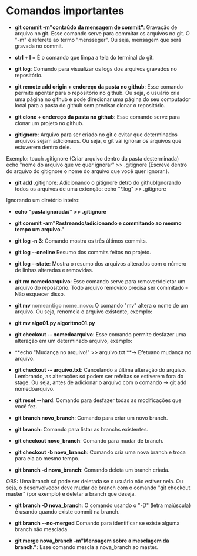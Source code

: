 # Comandos importantes



- **git commit -m"contaúdo da mensagem de commit"**: Gravação de arquivo no git. Esse comando serve para commitar os arquivos no git.
  O "-m" é referete ao termo "mensseger". Ou seja, mensagem que será gravada no commit.

- **ctrl + l** = É o comando que limpa a tela do terminal do git.

- **git log**: Comando para visualizar os logs dos arquivos gravados no repositório. 

- **git remote add origin + endereço da pasta no github**: Esse comando permite apontar para o repositório no github.
  Ou seja, o usuário cria uma página no github e pode direcionar uma página do seu computador local para a pasta do github sem
  precisar clonar o repositório.

- **git clone + endereço da pasta no github**: Esse comando serve para clonar um projeto no github.

- **gitignore**: Arquivo para ser criado no git e evitar que determinados arquivos sejam adicionaos.
  Ou seja, o git vai ignorar os arquivos que estuverem dentro dele. 

Exemplo: touch .gitignore (Criar arquivo dentro da pasta desterminada)
echo "nome do arquivo que vc quer ignorar" >> .gitignore (Escreve dentro do arquivo do gitignore o nome do arquivo que 
você quer ignorar.).

- **git add** .gitignore: Adicionando o gitignore detro do githubIgnorando todos os arquivos de uma extenção: 
  echo "*.log" >> .gitignore

Ignorando um diretório inteiro:

- **echo "pastaignorada/" >> .gitignore**

- **git commit -am"Rastreando/adicionando e commitando ao mesmo tempo um arquivo."**

- **git log -n 3**: Comando mostra os três últimos commits.

- **git log --oneline** Resumo dos commits feitos no projeto.

- **git log --state**: Mostra o resumo dos arquivos alterados com o número de linhas alteradas e removidas.

- **git rm nomedoarquivo**: Esse comando serve para remover/deletar um arquivo do repositório. Todo arquivo removido precisa ser
  commitado - Não esquecer disso.

- **git mv <font color="808080">nomeantigo nome_novo</font>**: O comando "mv" altera o nome de um arquivo. Ou seja, renomeia o arquivo existente, exemplo:

- **git mv algo01.py algoritmo01.py**

- **git checkout -- nomedoarquivo**: Esse comando permite desfazer uma alteração em um determinado arquivo, exemplo:

- **echo "Mudança no arquivo!" >> arquivo.txt **-> Efetuano mudança no arquivo.

- **git checkout -- arquivo.txt**: Cancelando a última alteração do arquivo. Lembrando, as alterações só podem ser refeitas
  se estiverem fora do stage. Ou seja, antes de adicionar o arquivo com o comando -> git add nomedoarquivo.

- **git reset --hard**: Comando para desfazer todas as modificações que você fez.

- **git branch novo_branch**: Comando para criar um novo branch.

- **git branch**: Comando para listar as branchs existentes.

- **git checkout novo_branch**: Comando para mudar de branch.

- **git checkout -b nova_branch**: Comando cria uma nova branch e troca para ela ao mesmo tempo.

- **git branch -d nova_branch**: Comando deleta um branch criada.

OBS: Uma branch só pode ser deletada se o usuário não estiver nela. Ou seja, o desenvolvedor deve mudar de branch com o comando "git checkout master" (por exemplo) e deletar a branch que deseja.

- **git branch -D nova_branch**: O comando usando o "-D" (letra maiúscula) é usando quando existe commit na branch.

- **git branch --no-merged** Comando para identificar se existe alguma branch não mesclada.

- **git merge nova_branch -m"Mensagem sobre a mesclagem da branch."**: Esse comando mescla a nova_branch ao master.